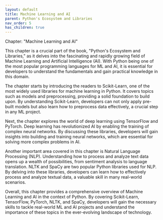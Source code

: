 ```yaml
---
layout: default
title: Machine Learning and AI
parent: Python's Ecosystem and Libraries
nav_order: 5
has_children: true
---
```

Chapter: "Machine Learning and AI"

This chapter is a crucial part of the book, "Python's Ecosystem and Libraries," as it delves into the fascinating and rapidly growing field of Machine Learning and Artificial Intelligence (AI). With Python being one of the most popular programming languages for ML and AI, it is essential for developers to understand the fundamentals and gain practical knowledge in this domain.

The chapter starts by introducing the readers to Scikit-Learn, one of the most widely used libraries for machine learning in Python. It covers topics such as models and preprocessing, providing a solid foundation to build upon. By understanding Scikit-Learn, developers can not only apply pre-built models but also learn how to preprocess data effectively, a crucial step in any ML project.

Next, the chapter explores the world of deep learning using TensorFlow and PyTorch. Deep learning has revolutionized AI by enabling the training of complex neural networks. By discussing these libraries, developers will gain insights into building and training neural networks, which are essential for solving more complex problems in AI.

Another important area covered in this chapter is Natural Language Processing (NLP). Understanding how to process and analyze text data opens up a wealth of possibilities, from sentiment analysis to language translation. NLTK and SpaCy are two popular Python libraries used for NLP. By delving into these libraries, developers can learn how to effectively process and analyze textual data, a valuable skill in many real-world scenarios.

Overall, this chapter provides a comprehensive overview of Machine Learning and AI in the context of Python. By covering Scikit-Learn, TensorFlow, PyTorch, NLTK, and SpaCy, developers will gain the necessary skills to tackle real-world ML and AI projects and understand the importance of these topics in the ever-evolving landscape of technology.
